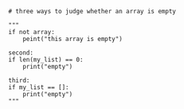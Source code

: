 ```
# three ways to judge whether an array is empty

"""
if not array:
	peint("this array is empty")

second:
if len(my_list) == 0:
	print("empty")
	
third:
if my_list == []:
	print("empty")
"""
```
<!--stackedit_data:
eyJoaXN0b3J5IjpbLTExNzMxOTU5NzJdfQ==
-->